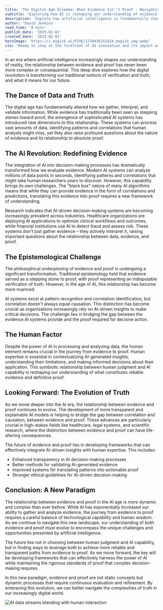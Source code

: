 ```yaml
---
title: 'The Digital Age Dilemma: When Evidence Isn''t Proof - Navigating Truth in an AI-Driven World'
subtitle: 'Exploring how AI is reshaping our understanding of evidence and proof'
description: 'Explore how artificial intelligence is fundamentally changing our understanding of evidence and proof in the digital age. This analysis delves into the challenges and opportunities of navigating truth in an AI-driven world, examining the complex relationship between data, evidence, and definitive proof.'
author: 'David Jenkins'
read_time: '8 mins'
publish_date: '2025-02-01'
created_date: '2025-02-01'
heroImage: 'https://i.magick.ai/PIXE/1738436251924_magick_img.webp'
cta: 'Ready to stay at the forefront of AI innovation and its impact on evidence-based decision-making? Follow us on LinkedIn at MagickAI for cutting-edge insights and discussions about the future of truth in our digital world.'
---
```


In an era where artificial intelligence increasingly shapes our understanding of reality, the relationship between evidence and proof has never been more complex or consequential. This deep dive explores how the digital revolution is transforming our traditional notions of verification and truth, and what it means for our future.

## The Dance of Data and Truth

The digital age has fundamentally altered how we gather, interpret, and validate information. While evidence has traditionally been seen as stepping stones toward proof, the emergence of sophisticated AI systems has introduced new dimensions to this relationship. These systems can process vast amounts of data, identifying patterns and correlations that human analysts might miss, yet they also raise profound questions about the nature of evidence and its relationship to absolute proof.

## The AI Revolution: Redefining Evidence

The integration of AI into decision-making processes has dramatically transformed how we evaluate evidence. Modern AI systems can analyze millions of data points in seconds, identifying patterns and correlations that might take human researchers years to discover. However, this capability brings its own challenges. The "black box" nature of many AI algorithms means that while they can provide evidence in the form of correlations and predictions, translating this evidence into proof requires a new framework of understanding.

Research indicates that AI-driven decision-making systems are becoming increasingly prevalent across industries. Healthcare organizations are deploying AI applications to optimize clinical workflows and outcomes, while financial institutions use AI to detect fraud and assess risk. These systems don't just gather evidence – they actively interpret it, raising important questions about the relationship between data, evidence, and proof.

## The Epistemological Challenge

The philosophical underpinning of evidence and proof is undergoing a significant transformation. Traditional epistemology held that evidence served as a stepping stone to proof, with proof representing an indisputable verification of truth. However, in the age of AI, this relationship has become more nuanced.

AI systems excel at pattern recognition and correlation identification, but correlation doesn't always equal causation. This distinction has become crucial as organizations increasingly rely on AI-driven insights to make critical decisions. The challenge lies in bridging the gap between the evidence AI systems provide and the proof required for decisive action.

## The Human Factor

Despite the power of AI in processing and analyzing data, the human element remains crucial in the journey from evidence to proof. Human expertise is essential in contextualizing AI-generated insights, understanding their limitations, and making informed decisions about their application. This symbiotic relationship between human judgment and AI capability is reshaping our understanding of what constitutes reliable evidence and definitive proof.

## Looking Forward: The Evolution of Truth

As we move deeper into the AI era, the relationship between evidence and proof continues to evolve. The development of more transparent and explainable AI models is helping to bridge the gap between correlation and causation, between evidence and proof. These advances are particularly crucial in high-stakes fields like healthcare, legal systems, and scientific research, where the distinction between evidence and proof can have life-altering consequences.

The future of evidence and proof lies in developing frameworks that can effectively integrate AI-driven insights with human expertise. This includes:

- Enhanced transparency in AI decision-making processes
- Better methods for validating AI-generated evidence
- Improved systems for translating patterns into actionable proof
- Stronger ethical guidelines for AI-driven decision-making

## Conclusion: A New Paradigm

The relationship between evidence and proof in the AI age is more dynamic and complex than ever before. While AI has exponentially increased our ability to gather and analyze evidence, the journey from evidence to proof requires a careful balance of technological capability and human wisdom. As we continue to navigate this new landscape, our understanding of both evidence and proof must evolve to encompass the unique challenges and opportunities presented by artificial intelligence.

The future lies not in choosing between human judgment and AI capability, but in finding ways to leverage both to achieve more reliable and transparent paths from evidence to proof. As we move forward, the key will be developing frameworks that can effectively harness the power of AI while maintaining the rigorous standards of proof that complex decision-making requires.

In this new paradigm, evidence and proof are not static concepts but dynamic processes that require continuous evaluation and refinement. By embracing this evolution, we can better navigate the complexities of truth in our increasingly digital world.

![AI data streams blending with human interaction](https://i.magick.ai/PIXE/1738436251924_magick_img.webp)